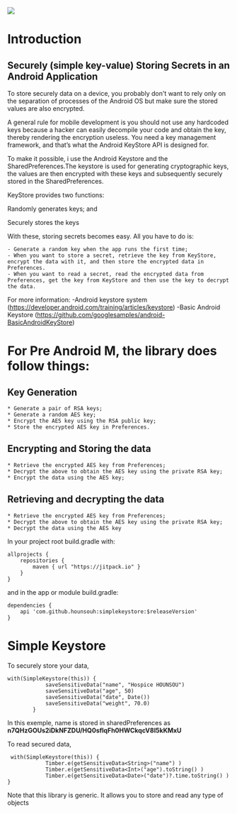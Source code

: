 [![](https://jitpack.io/v/hounsouh/simplekeystore.svg)](https://jitpack.io/#hounsouh/simplekeystore)
# Introduction

## Securely (simple key-value) Storing Secrets in an Android Application


To store securely data on a device, you probably don't want to rely only on
the separation of processes of the Android OS but make sure the stored values are also encrypted.

A general rule for mobile development is you should not use any hardcoded keys because a hacker can easily
decompile your code and obtain the key, thereby rendering the encryption useless. You need a key management framework,
and that’s what the Android KeyStore API is designed for.

To make it possible, i use the Android Keystore and the SharedPreferences.The keystore is used for generating cryptographic keys,
 the values are then encrypted with these keys and subsequently
  securely stored in the SharedPreferences.


KeyStore provides two functions:

Randomly generates keys; and

Securely stores the keys

With these, storing secrets becomes easy. All you have to do is:

    - Generate a random key when the app runs the first time;
    - When you want to store a secret, retrieve the key from KeyStore, encrypt the data with it, and then store the encrypted data in Preferences.
    - When you want to read a secret, read the encrypted data from Preferences, get the key from KeyStore and then use the key to decrypt the data.

For more information:
    -Android keystore system (https://developer.android.com/training/articles/keystore)
    -Basic Android Keystore (https://github.com/googlesamples/android-BasicAndroidKeyStore)

# For Pre Android M, the library does follow things:

## Key Generation

    * Generate a pair of RSA keys;
    * Generate a random AES key;
    * Encrypt the AES key using the RSA public key;
    * Store the encrypted AES key in Preferences.

## Encrypting and Storing the data

    * Retrieve the encrypted AES key from Preferences;
    * Decrypt the above to obtain the AES key using the private RSA key;
    * Encrypt the data using the AES key;

## Retrieving and decrypting the data

    * Retrieve the encrypted AES key from Preferences;
    * Decrypt the above to obtain the AES key using the private RSA key;
    * Decrypt the data using the AES key


In your project root build.gradle with:

```
allprojects {
    repositories {
        maven { url "https://jitpack.io" }
    }
}
```

and in the app or module build.gradle:

```
dependencies {
    api 'com.github.hounsouh:simplekeystore:$releaseVersion'
}
```

# Simple Keystore

To securely store your data,

```
with(SimpleKeystore(this)) {
            saveSensitiveData("name", "Hospice HOUNSOU")
            saveSensitiveData("age", 50)
            saveSensitiveData("date", Date())
            saveSensitiveData("weight", 70.0)
        }

```
In this exemple, name is stored in sharedPreferences as **n7QHzGOUs2iDkNFZDU/HQ0sflqFh0HWCkqcV8I5kKMxU**

To read secured data,

```
 with(SimpleKeystore(this)) {
            Timber.e(getSensitiveData<String>("name") )
            Timber.e(getSensitiveData<Int>("age").toString() )
            Timber.e(getSensitiveData<Date>("date")?.time.toString() )
}

```

Note that this library is generic. It allows you to store and read any type of objects





